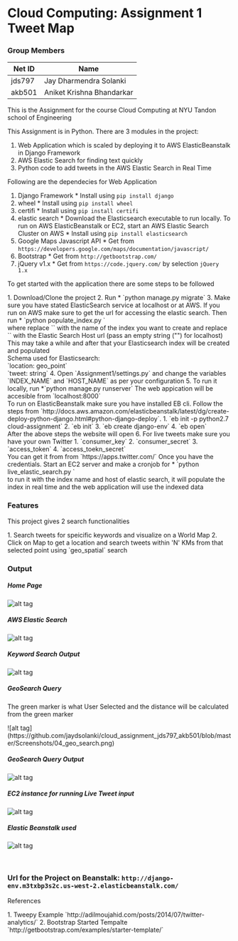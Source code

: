# Cloud Computing: Assignment 1 Tweet Map

### Group Members

|Net ID | Name|
|----|----|
|jds797|Jay Dharmendra Solanki|
|akb501|Aniket Krishna Bhandarkar|


<p> This is the Assignment for the course Cloud Computing at NYU Tandon school of Engineering </p>
<p> This Assignment is in Python. There are 3 modules in the project:</p>

  1. Web Application which is scaled by deploying it to AWS ElasticBeanstalk in Django Framework
  2. AWS Elastic Search for finding text quickly
  3. Python code to add tweets in the AWS Elastic Search in Real Time
  
<p> Following are the dependecies for Web Application </p>

  1. Django Framework
    * Install using `pip install django`
  2. wheel
    * Install using `pip install wheel`
  3. certifi
    * Install using `pip install certifi`
  4. elastic search
    * Download the Elasticsearch executable to run locally. To run on AWS ElasticBeanstalk or EC2, start an AWS Elastic Search Cluster on AWS
    * Install using `pip install elasticsearch`
  5. Google Maps Javascript API
    * Get from `https://developers.google.com/maps/documentation/javascript/`
  6. Bootstrap
    * Get from `http://getbootstrap.com/`
  7. jQuery v1.x
    * Get from `https://code.jquery.com/` by selection `jQuery 1.x`
    
<p> To get started with the application there are some steps to be followed </p>
  1. Download/Clone the project
  2. Run 
     * `python manage.py migrate`
  3. Make sure you have stated ElasticSearch service at localhost or at AWS. If you run on AWS make sure to get the url for accessing the elastic search. Then run
     * `python populate_index.py <index_name> <host for elasticsearch>`
     <br/>
     where replace `<index_name>` with the name of the index you want to create and 
     replace `<host for elasticsearch>` with the Elastic Search Host url (pass an empty string ("") for localhost)
     <br/>     
     This may take a while and after that your Elasticsearch index will be created and populated
     <br/>
     Schema used for Elasticsearch: <br>
     `location: geo_point`<br/>
     `tweet: string`
  4. Open `Assignment1/settings.py` and change the variables `INDEX_NAME` and `HOST_NAME` as per your configuration
  5. To run it locally, run
     *`python manage.py runserver`
     The web appication will be accesible from `localhost:8000`
     <br> To run on ElasticBeanstalk make sure you have installed EB cli. Follow the steps from `http://docs.aws.amazon.com/elasticbeanstalk/latest/dg/create-deploy-python-django.html#python-django-deploy`.
     1. `eb init -p python2.7 cloud-assignment`
     2. `eb init`
     3. `eb create django-env`
     4. `eb open` <br/>
     After the above steps the website will open
  6. For live tweets make sure you have your own Twitter
     1. `consumer_key`
     2. `consumer_secret`
     3. `access_token`
     4. `access_toekn_secret`<br/>
     You can get it from from `https://apps.twitter.com/`
     Once you have the credentials. Start an EC2 server and make a cronjob for 
     * `python live_elastic_search.py <index_name> <host of elastic search>`<br/>
     to run it with the index name and host of elastic search, it will populate the index in real time and the web application will use the indexed data
     
### Features

<p>This project gives 2 search functionalities</p>
  1. Search tweets for speicific keywords and visualize on a World Map
  2. Click on Map to get a location and search tweets within 'N' KMs from that selected point using `geo_spatial` search
  
### Output
##### Home Page
![alt tag](https://github.com/jaydsolanki/cloud_assignment_jds797_akb501/blob/master/Screenshots/02_HomePage.png)

##### AWS Elastic Search
![alt tag](https://github.com/jaydsolanki/cloud_assignment_jds797_akb501/blob/master/Screenshots/01_elasticsearch_aws.png)

##### Keyword Search Output
![alt tag](https://github.com/jaydsolanki/cloud_assignment_jds797_akb501/blob/master/Screenshots/06_Query.png)

##### GeoSearch Query
<p> The green marker is what User Selected and the distance will be calculated from the green marker </p>
![alt tag](https://github.com/jaydsolanki/cloud_assignment_jds797_akb501/blob/master/Screenshots/04_geo_search.png)
    
##### GeoSearch Query Output
![alt tag](https://github.com/jaydsolanki/cloud_assignment_jds797_akb501/blob/master/Screenshots/05_geosearc_result.png)

##### EC2 instance for running Live Tweet input 
![alt tag](https://github.com/jaydsolanki/cloud_assignment_jds797_akb501/blob/master/Screenshots/08_ec2_instance_for_live_data.png)

##### Elastic Beanstalk used
![alt tag](https://github.com/jaydsolanki/cloud_assignment_jds797_akb501/blob/master/Screenshots/07_elastic_beanstalk.png)

<br>

### Url for the Project on Beanstalk: `http://django-env.m3txbp3s2c.us-west-2.elasticbeanstalk.com/`

<p>References </p>
  1. Tweepy Example `http://adilmoujahid.com/posts/2014/07/twitter-analytics/`
  2. Bootstrap Started Tempalte `http://getbootstrap.com/examples/starter-template/`
